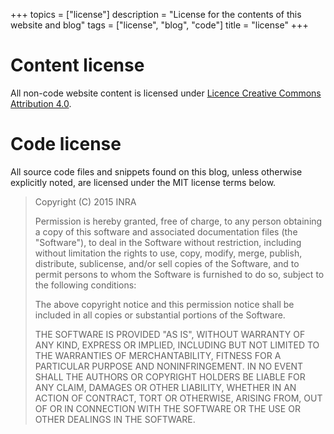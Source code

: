 +++
topics = ["license"]
description = "License for the contents of this website and blog"
tags = ["license", "blog", "code"]
title = "license"
+++

# Content license

All non-code website content is licensed under [Licence Creative Commons
Attribution 4.0](http://creativecommons.org/licenses/by/4.0/).

# Code license

All source code files and snippets found on this blog, unless
otherwise explicitly noted, are licensed under the MIT license terms
below.

> Copyright (C) 2015 INRA
>
> Permission is hereby granted, free of charge, to any person
> obtaining a copy of this software and associated documentation files
> (the "Software"), to deal in the Software without restriction,
> including without limitation the rights to use, copy, modify, merge,
> publish, distribute, sublicense, and/or sell copies of the Software,
> and to permit persons to whom the Software is furnished to do so,
> subject to the following conditions:
>
> The above copyright notice and this permission notice shall be
> included in all copies or substantial portions of the Software.
>
> THE SOFTWARE IS PROVIDED "AS IS", WITHOUT WARRANTY OF ANY KIND,
> EXPRESS OR IMPLIED, INCLUDING BUT NOT LIMITED TO THE WARRANTIES OF
> MERCHANTABILITY, FITNESS FOR A PARTICULAR PURPOSE AND
> NONINFRINGEMENT. IN NO EVENT SHALL THE AUTHORS OR COPYRIGHT HOLDERS BE
> LIABLE FOR ANY CLAIM, DAMAGES OR OTHER LIABILITY, WHETHER IN AN ACTION
> OF CONTRACT, TORT OR OTHERWISE, ARISING FROM, OUT OF OR IN CONNECTION
> WITH THE SOFTWARE OR THE USE OR OTHER DEALINGS IN THE SOFTWARE.
